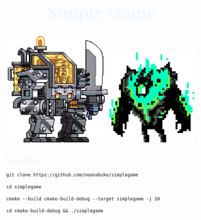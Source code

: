 <div align="center">
    <head>
        <link rel="preconnect" href="https://fonts.googleapis.com">
        <link rel="preconnect" href="https://fonts.gstatic.com" crossorigin>
        <link href="https://fonts.googleapis.com/css2?family=Press+Start+2P&display=swap" rel="stylesheet">
    </head>
    <h1 style="color: aliceblue; font-family: 'Press Start 2P', cursive; font-size: 50px">
    Simple Game
    </h1>
    <img src="icon/player.png" alt="player" width="266" height="283.5">
    <img src="icon/enemy.png" alt="enemy" width="225.5" height="240.5">
</div>

<div>
    <h2 style="color: aliceblue; font-family: 'Press Start 2P', cursive; font-size: 22px">Installing</h2>

```shell
git clone https://github.com/neonabuko/simplegame

cd simplegame

cmake --build cmake-build-debug --target simplegame -j 10

cd cmake-build-debug && ./simplegame
```
</div>